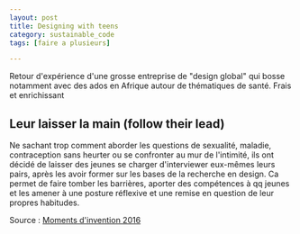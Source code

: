 ```yaml
---
layout: post
title: Designing with teens
category: sustainable_code
tags: [faire a plusieurs]

---
```


Retour d'expérience d'une grosse entreprise de "design global" qui bosse notamment avec des ados en Afrique autour de thématiques de santé. Frais et enrichissant

<!--more-->

## Leur laisser la main (follow their lead)

Ne sachant trop comment aborder les questions de sexualité, maladie, contraception sans heurter ou se confronter au mur de l'intimité, ils ont décidé de laisser des jeunes se charger d'interviewer eux-mêmes leurs pairs, après les avoir former sur les bases de la recherche en design. Ca permet de faire tomber les barrières, aporter des compétences à qq jeunes et les amener à une posture réflexive et une remise en question de leur propres habitudes.



Source : [Moments d'invention 2016][source]

[source]: https://medium.com/ideo-stories/designing-with-teens-d468ee1c0078#.wc1ojzome
